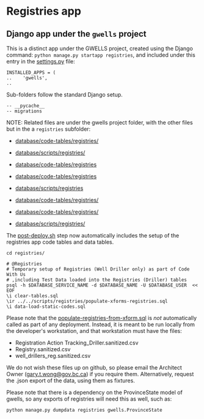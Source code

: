 # Registries app

## Django app under the `gwells` project

This is a distinct app under the GWELLS project, created using the Django command:
`python manage.py startapp registries`, and included under this entry in the [settings.py](../gwells/settings.py) file:

```
INSTALLED_APPS = (
..    'gwells',
..
```

Sub-folders follow the standard Django setup.
```
-- __pycache__
-- migrations
```

NOTE: Related files are under the gwells project folder, with the other files but in the a `registries` subfolder:
- [database/code-tables/registries/](/gwells/database/code-tables/registries/)
- [database/scripts/registries/](/gwells/database/scripts/registries/)

- [database/code-tables/registries](/gwells/tree/developer/registries)
- [database/code-tables/registries](../../database/code-tables/registries)
- [database/scripts/registries](../../database/scripts/registries)

- [database/code-tables/registries/](/gwells/tree/developer/registries/)
- [database/code-tables/registries/](../../database/code-tables/registries/)
- [database/scripts/registries/](../../database/scripts/registries/)



The [post-deploy.sh](/gwells/database/cron/postdeploy.sh) step now automatically includes the setup of the registries app code tables and data tables.
```
cd registries/

# @Registries
# Temporary setup of Registries (Well Driller only) as part of Code With Us
# ,including Test Data loaded into the Registries (Driller) tables
psql -h $DATABASE_SERVICE_NAME -d $DATABASE_NAME -U $DATABASE_USER  << EOF
\i clear-tables.sql
\ir ../../scripts/registries/populate-xforms-registries.sql
\i data-load-static-codes.sql
```

Please note that the [populate-registries-from-xform.sql](../gwells/database/scripts/registries/populate-registries-from-xform.sql) is *not* automatically called as part of any deployment.  Instead, it is meant to be run locally from the developer's workstation, and that workstation must have the files:
- Registration Action Tracking_Driller.sanitized.csv
- Registry.sanitized.csv
- well_drillers_reg.sanitized.csv

We do not wish these files up on github, so please email the Architect Owner (gary.t.wong@gov.bc.ca) if you require them.  Alternatively, request the .json export of the data, using them as fixtures.  

Please note that there is a dependency on the ProvinceState model of gwells, so any exports of registries will need this as well, such as:
```
python manage.py dumpdata registries gwells.ProvinceState
```
